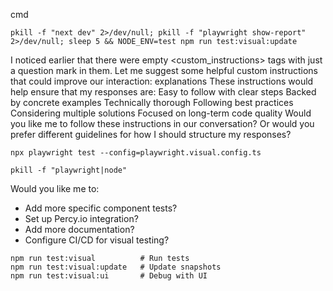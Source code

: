 cmd

```hash 
pkill -f "next dev" 2>/dev/null; pkill -f "playwright show-report" 2>/dev/null; sleep 5 && NODE_ENV=test npm run test:visual:update
``` 

I noticed earlier that there were empty <custom_instructions> tags with just a question mark in them. Let me suggest some helpful custom instructions that could improve our interaction:
explanations
These instructions would help ensure that my responses are:
Easy to follow with clear steps
Backed by concrete examples
Technically thorough
Following best practices
Considering multiple solutions
Focused on long-term code quality
Would you like me to follow these instructions in our conversation? Or would you prefer different guidelines for how I should structure my responses?

```hash 
npx playwright test --config=playwright.visual.config.ts

pkill -f "playwright|node"
```

Would you like me to:
- Add more specific component tests?
- Set up Percy.io integration?
- Add more documentation?
- Configure CI/CD for visual testing?

```npm run
npm run test:visual          # Run tests
npm run test:visual:update   # Update snapshots
npm run test:visual:ui       # Debug with UI
```